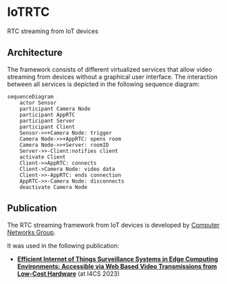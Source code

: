 # IoTRTC
RTC streaming from IoT devices

## Architecture

The framework consists of different virtualized services that allow video streaming from devices without a graphical user interface. 
The interaction between all services is depicted in the following sequence diagram:

```mermaid
sequenceDiagram
    actor Sensor
    participant Camera Node
    participant AppRTC
    participant Server
    participant Client
    Sensor->>+Camera Node: trigger
    Camera Node->>+AppRTC: opens room
    Camera Node->>+Server: roomID
    Server->>-Client:notifies client
    activate Client
    Client->>AppRTC: connects
    Client->Camera Node: video data
    Client->>-AppRTC: ends connection
    AppRTC->>-Camera Node: disconnects
    deactivate Camera Node
```

## Publication
The RTC streaming framework from IoT devices is developed by [Computer Networks Group](https://www.uni-bamberg.de/ktr/). 

It was used in the following publication:
- <a href="https://link.springer.com/chapter/10.1007/978-3-031-40852-6_16" target="_blank"> **Efficient Internet of Things Surveillance Systems in Edge Computing Environments: Accessible via Web Based Video Transmissions from Low-Cost Hardware**</a> (at I4CS 2023)
